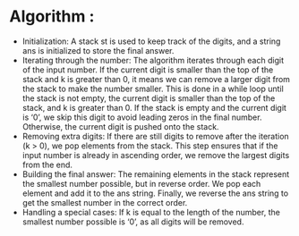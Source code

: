 # Algorithm : 
- Initialization: A stack st is used to keep track of the digits, and a string ans is initialized to store the final answer.
- Iterating through the number:
The algorithm iterates through each digit of the input number.
If the current digit is smaller than the top of the stack and k is greater than 0, it means we can remove a larger digit from the stack to make the number smaller. This is done in a while loop until the stack is not empty, the current digit is smaller than the top of the stack, and k is greater than 0.
If the stack is empty and the current digit is ‘0’, we skip this digit to avoid leading zeros in the final number.
Otherwise, the current digit is pushed onto the stack.
- Removing extra digits:
If there are still digits to remove after the iteration (k > 0), we pop elements from the stack. This step ensures that if the input number is already in ascending order, we remove the largest digits from the end.
- Building the final answer:
The remaining elements in the stack represent the smallest number possible, but in reverse order. We pop each element and add it to the ans string.
Finally, we reverse the ans string to get the smallest number in the correct order.
- Handling a special cases:
If k is equal to the length of the number, the smallest number possible is ‘0’, as all digits will be removed.